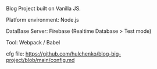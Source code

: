 Blog Project built on Vanilla JS.

Platform environment: Node.js

DataBase Server: Firebase (Realtime Database > Test mode)

Tool: Webpack / Babel

cfg file: https://github.com/hulchenko/blog-big-project/blob/main/config.md
